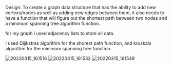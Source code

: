 Design: To create a graph data structure that has the ability to add new vertexs/nodes as well as adding new edges between them, it also needs to have a function that will figure out the shortest path between two nodes and a minimum spanning tree algorithm function.

for my graph i used adjacency lists to store all data.

I used Dijikstras algorithm for the shorest path function, and kruskals algorithm for the minimum spanning tree function.




![20220315_161516](https://user-images.githubusercontent.com/97048406/158489207-70807f5f-fa70-40d8-a859-12c86481b670.jpg)
![20220315_161532](https://user-images.githubusercontent.com/97048406/158489219-82322f8a-baf3-42dc-9c53-abca1f84b555.jpg)
![20220315_161549](https://user-images.githubusercontent.com/97048406/158489225-f751540b-be81-4074-a0f8-5d5ab39d4c6c.jpg)
